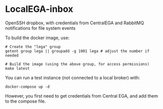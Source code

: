 # LocalEGA-inbox
OpenSSH dropbox, with credentials from CentralEGA and RabbitMQ notifications for file system events


To build the docker image, use:

	# Create the "lega" group
	getent group lega || groupadd -g 1001 lega # adjust the number if needed

	# Build the image (using the above group, for access permissions)
	make latest

You can run a test instance (not connected to a local broker) with:

	docker-compose up -d

However, you first need to get credentials from Central EGA, and add them to the compose file.
